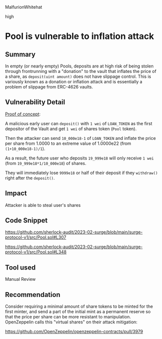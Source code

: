 MalfurionWhitehat

high

# Pool is vulnerable to inflation attack

## Summary

In empty (or nearly empty) Pools, deposits are at high risk of being stolen through frontrunning with a "donation" to the vault that inflates the price of a share, as `deposit(uint amount)` does not have slippage control. This is variously known as a donation or inflation attack and is essentially a problem of slippage from ERC-4626 vaults.

## Vulnerability Detail

[Proof of concept](https://github.com/transmissions11/solmate/issues/178):

A malicious early user can `deposit()` with `1 wei` of `LOAN_TOKEN` as the first depositor of the Vault and get `1 wei` of shares token (`Pool` token).

Then the attacker can send `10_000e18-1` of `LOAN_TOKEN` and inflate the price per share from 1.0000 to an extreme value of 1.0000e22 (from `(1+10_000e18-1)/1`).

As a result, the future user who deposits `19_999e18` will only receive `1 wei`  (from `19_999e18*1/10_000e18`) of shares.

They will immediately lose `9999e18` or half of their deposit if they `withdraw()` right after the `deposit()`.

## Impact

Attacker is able to steal user's shares

## Code Snippet

https://github.com/sherlock-audit/2023-02-surge/blob/main/surge-protocol-v1/src/Pool.sol#L307

https://github.com/sherlock-audit/2023-02-surge/blob/main/surge-protocol-v1/src/Pool.sol#L348

## Tool used

Manual Review

## Recommendation

Consider requiring a minimal amount of share tokens to be minted for the first minter, and send a part of the initial mint as a permanent reserve so that the price per share can be more resistant to manipulation. OpenZeppelin calls this "virtual shares" on their attack mitigation:

https://github.com/OpenZeppelin/openzeppelin-contracts/pull/3979
